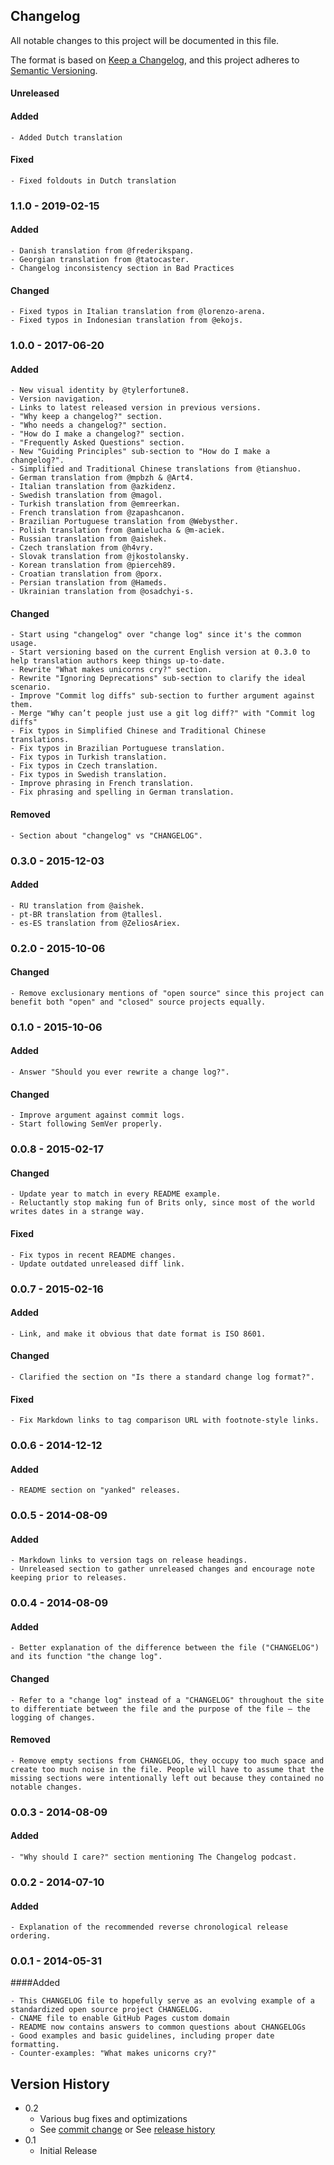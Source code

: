 ## Changelog

All notable changes to this project will be documented in this file.

The format is based on [Keep a Changelog](https://keepachangelog.com/), and this project adheres to [Semantic Versioning](https://semver.org).
#### Unreleased
#### Added

    - Added Dutch translation

#### Fixed

    - Fixed foldouts in Dutch translation

### 1.1.0 - 2019-02-15
#### Added

    - Danish translation from @frederikspang.
    - Georgian translation from @tatocaster.
    - Changelog inconsistency section in Bad Practices

#### Changed

    - Fixed typos in Italian translation from @lorenzo-arena.
    - Fixed typos in Indonesian translation from @ekojs.

### 1.0.0 - 2017-06-20
#### Added

    - New visual identity by @tylerfortune8.
    - Version navigation.
    - Links to latest released version in previous versions.
    - "Why keep a changelog?" section.
    - "Who needs a changelog?" section.
    - "How do I make a changelog?" section.
    - "Frequently Asked Questions" section.
    - New "Guiding Principles" sub-section to "How do I make a changelog?".
    - Simplified and Traditional Chinese translations from @tianshuo.
    - German translation from @mpbzh & @Art4.
    - Italian translation from @azkidenz.
    - Swedish translation from @magol.
    - Turkish translation from @emreerkan.
    - French translation from @zapashcanon.
    - Brazilian Portuguese translation from @Webysther.
    - Polish translation from @amielucha & @m-aciek.
    - Russian translation from @aishek.
    - Czech translation from @h4vry.
    - Slovak translation from @jkostolansky.
    - Korean translation from @pierceh89.
    - Croatian translation from @porx.
    - Persian translation from @Hameds.
    - Ukrainian translation from @osadchyi-s.

#### Changed

    - Start using "changelog" over "change log" since it's the common usage.
    - Start versioning based on the current English version at 0.3.0 to help translation authors keep things up-to-date.
    - Rewrite "What makes unicorns cry?" section.
    - Rewrite "Ignoring Deprecations" sub-section to clarify the ideal scenario.
    - Improve "Commit log diffs" sub-section to further argument against them.
    - Merge "Why can’t people just use a git log diff?" with "Commit log diffs"
    - Fix typos in Simplified Chinese and Traditional Chinese translations.
    - Fix typos in Brazilian Portuguese translation.
    - Fix typos in Turkish translation.
    - Fix typos in Czech translation.
    - Fix typos in Swedish translation.
    - Improve phrasing in French translation.
    - Fix phrasing and spelling in German translation.

#### Removed

    - Section about "changelog" vs "CHANGELOG".

### 0.3.0 - 2015-12-03
#### Added

    - RU translation from @aishek.
    - pt-BR translation from @tallesl.
    - es-ES translation from @ZeliosAriex.

### 0.2.0 - 2015-10-06
#### Changed

    - Remove exclusionary mentions of "open source" since this project can benefit both "open" and "closed" source projects equally.

### 0.1.0 - 2015-10-06
#### Added

    - Answer "Should you ever rewrite a change log?".

#### Changed

    - Improve argument against commit logs.
    - Start following SemVer properly.

### 0.0.8 - 2015-02-17
#### Changed

    - Update year to match in every README example.
    - Reluctantly stop making fun of Brits only, since most of the world writes dates in a strange way.

#### Fixed

    - Fix typos in recent README changes.
    - Update outdated unreleased diff link.

### 0.0.7 - 2015-02-16
#### Added

    - Link, and make it obvious that date format is ISO 8601.

#### Changed

    - Clarified the section on "Is there a standard change log format?".

#### Fixed

    - Fix Markdown links to tag comparison URL with footnote-style links.

### 0.0.6 - 2014-12-12
#### Added

    - README section on "yanked" releases.

### 0.0.5 - 2014-08-09
#### Added

    - Markdown links to version tags on release headings.
    - Unreleased section to gather unreleased changes and encourage note keeping prior to releases.

### 0.0.4 - 2014-08-09
#### Added

    - Better explanation of the difference between the file ("CHANGELOG") and its function "the change log".

#### Changed

    - Refer to a "change log" instead of a "CHANGELOG" throughout the site to differentiate between the file and the purpose of the file — the logging of changes.

#### Removed

    - Remove empty sections from CHANGELOG, they occupy too much space and create too much noise in the file. People will have to assume that the missing sections were intentionally left out because they contained no notable changes.

### 0.0.3 - 2014-08-09
#### Added

    - "Why should I care?" section mentioning The Changelog podcast.

### 0.0.2 - 2014-07-10
#### Added

    - Explanation of the recommended reverse chronological release ordering.

### 0.0.1 - 2014-05-31
####Added

    - This CHANGELOG file to hopefully serve as an evolving example of a standardized open source project CHANGELOG.
    - CNAME file to enable GitHub Pages custom domain
    - README now contains answers to common questions about CHANGELOGs
    - Good examples and basic guidelines, including proper date formatting.
    - Counter-examples: "What makes unicorns cry?"

## Version History

* 0.2
    * Various bug fixes and optimizations
    * See [commit change](https://github.com/wbrak/izar-route/commits) or See [release history](https://github.com/wbrak/izar-route/releases)
* 0.1
    * Initial Release